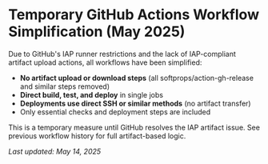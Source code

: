 # Temporary GitHub Actions Workflow Simplification (May 2025)

Due to GitHub's IAP runner restrictions and the lack of IAP-compliant artifact upload actions, all workflows have been simplified:

- **No artifact upload or download steps** (all softprops/action-gh-release and similar steps removed)
- **Direct build, test, and deploy** in single jobs
- **Deployments use direct SSH or similar methods** (no artifact transfer)
- Only essential checks and deployment steps are included

This is a temporary measure until GitHub resolves the IAP artifact issue. See previous workflow history for full artifact-based logic.

_Last updated: May 14, 2025_
